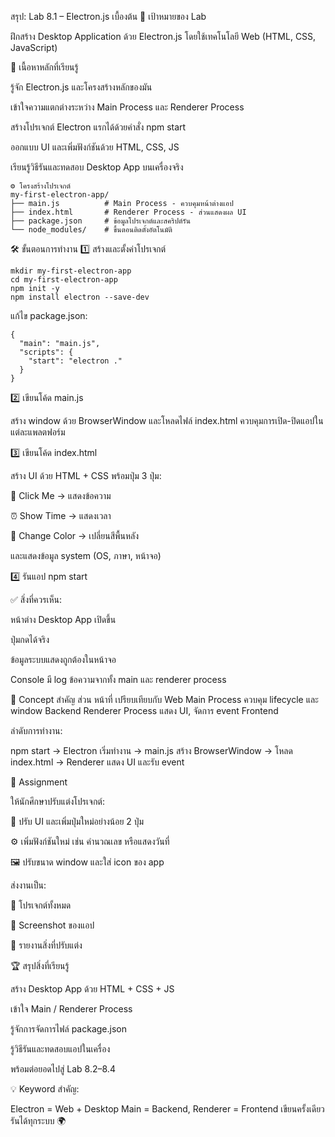 สรุป: Lab 8.1 – Electron.js เบื้องต้น
🎯 เป้าหมายของ Lab

ฝึกสร้าง Desktop Application ด้วย Electron.js โดยใช้เทคโนโลยี Web (HTML, CSS, JavaScript)

📘 เนื้อหาหลักที่เรียนรู้

รู้จัก Electron.js และโครงสร้างหลักของมัน

เข้าใจความแตกต่างระหว่าง Main Process และ Renderer Process

สร้างโปรเจกต์ Electron แรกได้ด้วยคำสั่ง npm start

ออกแบบ UI และเพิ่มฟังก์ชันด้วย HTML, CSS, JS

เรียนรู้วิธีรันและทดสอบ Desktop App บนเครื่องจริง
```
⚙️ โครงสร้างโปรเจกต์
my-first-electron-app/
├── main.js          # Main Process - ควบคุมหน้าต่างแอป
├── index.html       # Renderer Process - ส่วนแสดงผล UI
├── package.json     # ข้อมูลโปรเจกต์และสคริปต์รัน
└── node_modules/    # ขึ้นตอนติดตั้งอัตโนมัติ
```
🛠️ ขั้นตอนการทำงาน
1️⃣ สร้างและตั้งค่าโปรเจกต์
```
mkdir my-first-electron-app
cd my-first-electron-app
npm init -y
npm install electron --save-dev
```


แก้ไข package.json:
```
{
  "main": "main.js",
  "scripts": {
    "start": "electron ."
  }
}
```
2️⃣ เขียนโค้ด main.js

สร้าง window ด้วย BrowserWindow และโหลดไฟล์ index.html
ควบคุมการเปิด-ปิดแอปในแต่ละแพลตฟอร์ม

3️⃣ เขียนโค้ด index.html

สร้าง UI ด้วย HTML + CSS พร้อมปุ่ม 3 ปุ่ม:

🎉 Click Me → แสดงข้อความ

⏰ Show Time → แสดงเวลา

🎨 Change Color → เปลี่ยนสีพื้นหลัง

และแสดงข้อมูล system (OS, ภาษา, หน้าจอ)

4️⃣ รันแอป
npm start


✅ สิ่งที่ควรเห็น:

หน้าต่าง Desktop App เปิดขึ้น

ปุ่มกดได้จริง

ข้อมูลระบบแสดงถูกต้องในหน้าจอ

Console มี log ข้อความจากทั้ง main และ renderer process

🧠 Concept สำคัญ
ส่วน	หน้าที่	เปรียบเทียบกับ Web
Main Process	ควบคุม lifecycle และ window	Backend
Renderer Process	แสดง UI, จัดการ event	Frontend

ลำดับการทำงาน:

npm start → Electron เริ่มทำงาน
→ main.js สร้าง BrowserWindow
→ โหลด index.html
→ Renderer แสดง UI และรับ event

🧩 Assignment

ให้นักศึกษาปรับแต่งโปรเจกต์:

🎨 ปรับ UI และเพิ่มปุ่มใหม่อย่างน้อย 2 ปุ่ม

⚙️ เพิ่มฟังก์ชันใหม่ เช่น คำนวณเลข หรือแสดงวันที่

🖼️ ปรับขนาด window และใส่ icon ของ app

ส่งงานเป็น:

📁 โปรเจกต์ทั้งหมด

📸 Screenshot ของแอป

📝 รายงานสิ่งที่ปรับแต่ง

🏆 สรุปสิ่งที่เรียนรู้

สร้าง Desktop App ด้วย HTML + CSS + JS

เข้าใจ Main / Renderer Process

รู้จักการจัดการไฟล์ package.json

รู้วิธีรันและทดสอบแอปในเครื่อง

พร้อมต่อยอดไปสู่ Lab 8.2–8.4

💡 Keyword สำคัญ:

Electron = Web + Desktop
Main = Backend, Renderer = Frontend
เขียนครั้งเดียว รันได้ทุกระบบ 🌍
